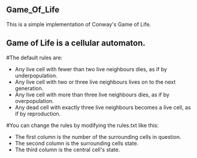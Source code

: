 ## Game_Of_Life
This is a simple implementation of Conway's Game of Life. 

## Game of Life is a cellular automaton.
#The default rules are:
- Any live cell with fewer than two live neighbours dies, as if by underpopulation.
- Any live cell with two or three live neighbours lives on to the next generation.
- Any live cell with more than three live neighbours dies, as if by overpopulation.
- Any dead cell with exactly three live neighbours becomes a live cell, as if by reproduction.

#You can change the rules by modifying the rules.txt like this:
- The first column is the number of the surrounding cells in question.
- The second column is the surrounding cells state.
- The third column is the central cell's state. 
